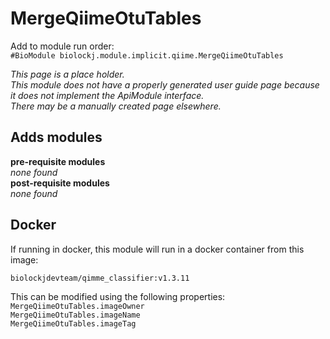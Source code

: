 # MergeQiimeOtuTables
Add to module run order:                    
`#BioModule biolockj.module.implicit.qiime.MergeQiimeOtuTables`

*This page is a place holder.*                   
*This module does not have a properly generated user guide page because it does not implement the ApiModule interface.*                   
*There may be a manually created page elsewhere.*

## Adds modules 
**pre-requisite modules**                    
*none found*                   
**post-requisite modules**                    
*none found*                   

## Docker 
If running in docker, this module will run in a docker container from this image:<br>
```
biolockjdevteam/qimme_classifier:v1.3.11
```
This can be modified using the following properties:<br>
`MergeQiimeOtuTables.imageOwner`<br>
`MergeQiimeOtuTables.imageName`<br>
`MergeQiimeOtuTables.imageTag`<br>

